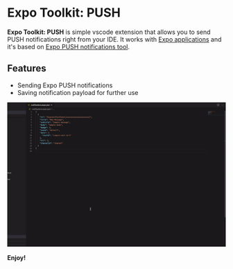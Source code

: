 # Expo Toolkit: PUSH

**Expo Toolkit: PUSH** is simple vscode extension that allows you to send PUSH notifications right from your IDE. It works with [Expo applications](https://expo.io) and it's based on [Expo PUSH notifications tool](https://expo.io/notifications).

## Features

* Sending Expo PUSH notifications
* Saving notification payload for further use

![Features](images/feature.gif)

**Enjoy!**
